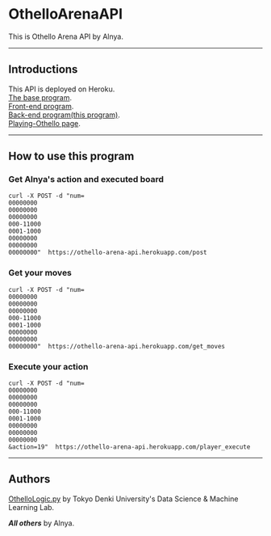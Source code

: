 # OthelloArenaAPI
This is Othello Arena API by Alnya.

---

## Introductions
This API is deployed on Heroku.<br>
[The base program](https://github.com/Alnya/PBL_Othello/blob/master/OthelloAction-strong.py).<br>
[Front-end program](https://github.com/Alnya/Alnya.github.io).<br>
[Back-end program(this program)](https://github.com/Alnya/OthelloArenaAPI).<br>
[Playing-Othello page](https://alnya.github.io/othello-alnya/).<br>

---

## How to use this program

### Get Alnya's action and executed board
```
curl -X POST -d "num=
00000000
00000000
00000000
000-11000
0001-1000
00000000
00000000
00000000"  https://othello-arena-api.herokuapp.com/post
```

### Get your moves
```
curl -X POST -d "num=
00000000
00000000
00000000
000-11000
0001-1000
00000000
00000000
00000000"  https://othello-arena-api.herokuapp.com/get_moves
```

### Execute your action
```
curl -X POST -d "num=
00000000
00000000
00000000
000-11000
0001-1000
00000000
00000000
00000000
&action=19"  https://othello-arena-api.herokuapp.com/player_execute
```

---

## Authors
[OthelloLogic.py](OthelloLogic.py) by Tokyo Denki University's Data Science & Machine Learning Lab.<br>

***All others*** by Alnya.
